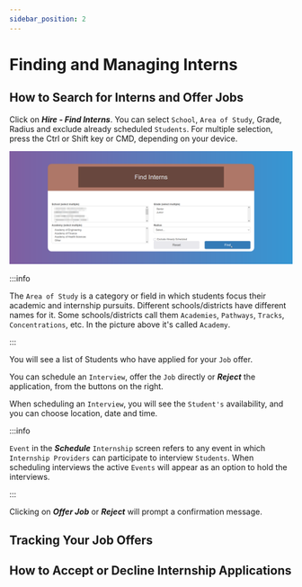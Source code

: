 ```yaml
---
sidebar_position: 2
---
```


# Finding and Managing Interns

## How to Search for Interns and Offer Jobs

Click on **_Hire - Find Interns_**. You can select `School`, `Area of Study`, Grade, Radius and exclude already scheduled `Students`. For multiple selection, press the Ctrl or Shift key or CMD, depending on your device.

![Find Interns](images/find-interns.png)

:::info

The `Area of Study` is a category or field in which students focus their academic and internship pursuits. Different schools/districts have different names for it. Some schools/districts call them `Academies`, `Pathways`, `Tracks`, `Concentrations`, etc. In the picture above it's called `Academy`.

:::

You will see a list of Students who have applied for your `Job` offer.

You can schedule an `Interview`, offer the `Job` directly or **_Reject_** the application, from the buttons on the right.

When scheduling an `Interview`, you will see the `Student's` availability, and you can choose location, date and time.

:::info

`Event` in the **_Schedule_** `Internship` screen refers to any event in which `Internship Providers` can participate to interview `Students`. When scheduling interviews the active `Events` will appear as an option to hold the interviews.

:::

Clicking on **_Offer Job_** or **_Reject_** will prompt a confirmation message.

## Tracking Your Job Offers

## How to Accept or Decline Internship Applications